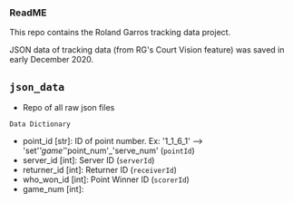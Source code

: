 ### ReadME

This repo contains the Roland Garros tracking data project.

JSON data of tracking data (from RG's Court Vision feature) was saved in early December 2020. 

`json_data`
----------
* Repo of all raw json files


`Data Dictionary`

* point_id [str]: ID of point number. Ex: '1_1_6_1' --> 'set'_'game'_'point_num'_'serve_num' (`pointId`)
* server_id [int]: Server ID (`serverId`)
* returner_id [int]: Returner ID (`receiverId`)
* who_won_id [int]: Point Winner ID (`scorerId`)
* game_num [int]: 
